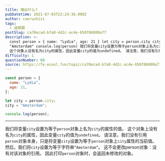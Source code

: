 ```yaml
---
title: 输出什么?
pubDatetime: 2021-07-03T22:24:36.000Z
author: caorushizi
tags:
  - 选择题
postSlug: ca78ecad-b7a0-4d2c-ac4e-650f86800a77
description: >-
  const person = { name: "Lydia", age: 21 } let city = person.city city =
  "Amsterdam" console.log(person) 我们将变量city设置为等于person对象上名为city的属性的值。
  这个对象上没有名为city的属性，因此变量city的值为undefined。 请注意，我们没有引用person对象本身，
difficulty: 1
questionNumber: 88
source: https://fe.ecool.fun/topic/ca78ecad-b7a0-4d2c-ac4e-650f86800a77
---
```


```javascript
const person = {
  name: "Lydia",
  age: 21,
};

let city = person.city;
city = "Amsterdam";

console.log(person);
```

---

我们将变量`city`设置为等于`person`对象上名为`city`的属性的值。 这个对象上没有名为`city`的属性，因此变量`city`的值为`undefined`。
请注意，我们没有引用`person`对象本身，只是将变量`city`设置为等于`person`对象上`city`属性的当前值。
然后，我们将`city`设置为等于字符串`“Amsterdam”`。 这不会更改person对象：没有对该对象的引用。
因此打印`person`对象时，会返回未修改的对象。
